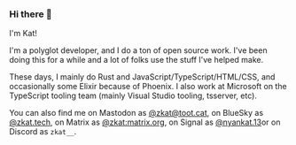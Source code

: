 ### Hi there 👋

I'm Kat!

I'm a polyglot developer, and I do a ton of open source work. I've been doing this for a while and a lot of folks use the stuff I've helped make.

These days, I mainly do Rust and JavaScript/TypeScript/HTML/CSS, and occasionally some Elixir because of Phoenix. I also work at Microsoft on the TypeScript tooling team (mainly Visual Studio tooling, tsserver, etc).

You can also find me on Mastodon as <a href="https://toot.cat/@zkat" rel="me">@zkat@toot.cat</a>, on BlueSky as <a href="https://bsky.app/profile/zkat.tech" rel="me">@zkat.tech</a>, on Matrix as <a href="https://matrix.to/#/@zkat:matrix.org" rel="me">@zkat:matrix.org</a>, on Signal as <a href="https://signal.me/#eu/UbWiug2I-0BKm6BLL5lAlGUgLCnU0FfH_TDYboITrBqECfuUKB9K54DxVhxqWAWf" rel="me">@nyankat.13</a>or on Discord as `zkat__`.
